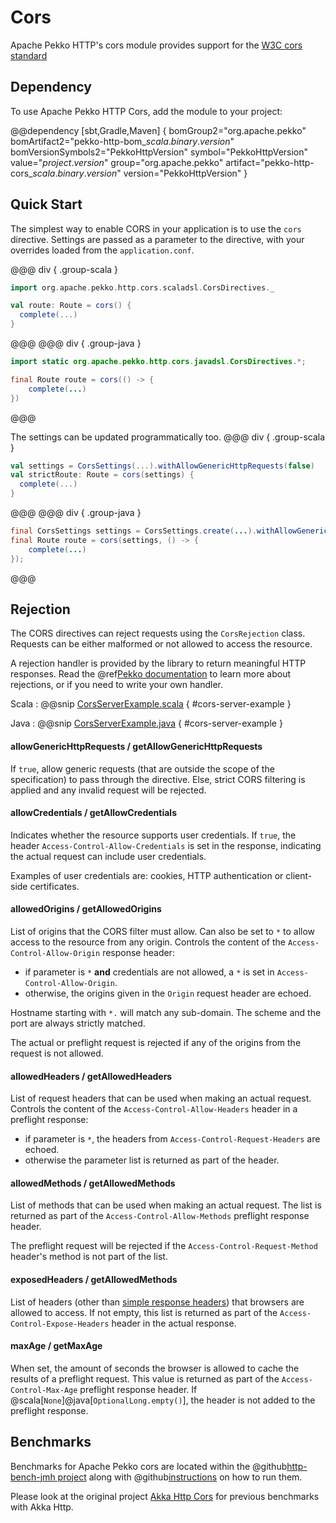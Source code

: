 # Cors

Apache Pekko HTTP's cors module provides support for the [W3C cors standard](https://www.w3.org/TR/cors/)

## Dependency

To use Apache Pekko HTTP Cors, add the module to your project:

@@dependency [sbt,Gradle,Maven] {
bomGroup2="org.apache.pekko" bomArtifact2="pekko-http-bom_$scala.binary.version$" bomVersionSymbols2="PekkoHttpVersion"
symbol="PekkoHttpVersion"
value="$project.version$"
group="org.apache.pekko"
artifact="pekko-http-cors_$scala.binary.version$"
version="PekkoHttpVersion"
}

## Quick Start
The simplest way to enable CORS in your application is to use the `cors` directive.
Settings are passed as a parameter to the directive, with your overrides loaded from the `application.conf`.

@@@ div { .group-scala }
```scala
import org.apache.pekko.http.cors.scaladsl.CorsDirectives._

val route: Route = cors() {
  complete(...)
}
```
@@@
@@@ div { .group-java }
```java
import static org.apache.pekko.http.cors.javadsl.CorsDirectives.*;

final Route route = cors(() -> {
    complete(...)
})
```
@@@

The settings can be updated programmatically too.
@@@ div { .group-scala }
```scala
val settings = CorsSettings(...).withAllowGenericHttpRequests(false)
val strictRoute: Route = cors(settings) {
  complete(...)
}
```
@@@
@@@ div { .group-java }
```java
final CorsSettings settings = CorsSettings.create(...).withAllowGenericHttpRequests(false);
final Route route = cors(settings, () -> {
    complete(...)
});
```
@@@

## Rejection
The CORS directives can reject requests using the `CorsRejection` class. Requests can be either malformed or not allowed to access the resource.

A rejection handler is provided by the library to return meaningful HTTP responses. Read the @ref[Pekko documentation](../routing-dsl/rejections.md) to learn more about rejections, or if you need to write your own handler.

Scala
:   @@snip [CorsServerExample.scala](/docs/src/test/scala/docs/http/scaladsl/server/cors/CorsServerExample.scala) { #cors-server-example }

Java
:   @@snip [CorsServerExample.java](/docs/src/test/java/docs/http/javadsl/server/cors/CorsServerExample.java) { #cors-server-example }

#### allowGenericHttpRequests / getAllowGenericHttpRequests
If `true`, allow generic requests (that are outside the scope of the specification) to pass through the directive. Else, strict CORS filtering is applied and any invalid request will be rejected.

#### allowCredentials / getAllowCredentials
Indicates whether the resource supports user credentials.  If `true`, the header `Access-Control-Allow-Credentials` is set in the response, indicating the actual request can include user credentials.

Examples of user credentials are: cookies, HTTP authentication or client-side certificates.

#### allowedOrigins / getAllowedOrigins
List of origins that the CORS filter must allow. Can also be set to `*` to allow access to the resource from any origin. Controls the content of the `Access-Control-Allow-Origin` response header:
* if parameter is `*` **and** credentials are not allowed, a `*` is set in `Access-Control-Allow-Origin`.
* otherwise, the origins given in the `Origin` request header are echoed.

Hostname starting with `*.` will match any sub-domain. The scheme and the port are always strictly matched.

The actual or preflight request is rejected if any of the origins from the request is not allowed.

#### allowedHeaders / getAllowedHeaders
List of request headers that can be used when making an actual request. Controls the content of the `Access-Control-Allow-Headers` header in a preflight response:
* if parameter is `*`, the headers from `Access-Control-Request-Headers` are echoed.
* otherwise the parameter list is returned as part of the header.

#### allowedMethods / getAllowedMethods
List of methods that can be used when making an actual request. The list is returned as part of the `Access-Control-Allow-Methods` preflight response header.

The preflight request will be rejected if the `Access-Control-Request-Method` header's method is not part of the list.

#### exposedHeaders / getAllowedMethods
List of headers (other than [simple response headers](https://www.w3.org/TR/cors/#simple-response-header)) that browsers are allowed to access. If not empty, this list is returned as part of the `Access-Control-Expose-Headers` header in the actual response.

#### maxAge / getMaxAge
When set, the amount of seconds the browser is allowed to cache the results of a preflight request. This value is returned as part of the `Access-Control-Max-Age` preflight response header. If @scala[`None`]@java[`OptionalLong.empty()`], the header is not added to the preflight response.

## Benchmarks

Benchmarks for Apache Pekko cors are located within the @github[http-bench-jmh project](/http-bench-jmh/src/main/scala/org/apache/pekko/http/cors/CorsBenchmark.scala) along with
@github[instructions](/http-bench-jmh/README.md) on how to run them.

Please look at the original project [Akka Http Cors](https://github.com/lomigmegard/akka-http-cors) for previous benchmarks with Akka Http.
